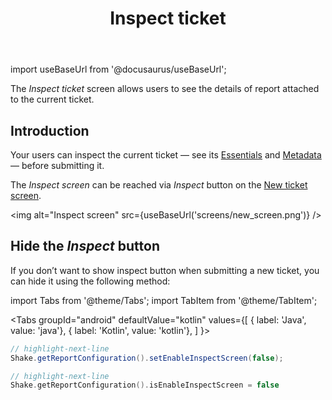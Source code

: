 ﻿---
id: inspect
title: Inspect ticket
---
import useBaseUrl from '@docusaurus/useBaseUrl';

The *Inspect ticket* screen allows users to see the details of report attached to the current ticket.

## Introduction
Your users can inspect the current ticket — see its [Essentials](android/essentials.md) and [Metadata](android/metadata.md) — before submitting it.

The *Inspect screen* can be reached via *Inspect* button on the [New ticket screen](android/new-ticket-screen.md).

<img
  alt="Inspect screen"
  src={useBaseUrl('screens/new_screen.png')}
/>

## Hide the *Inspect* button
If you don’t want to show inspect button when submitting a new ticket, you can hide it using the following method:

import Tabs from '@theme/Tabs';
import TabItem from '@theme/TabItem';

<Tabs
  groupId="android"
  defaultValue="kotlin"
  values={[
    { label: 'Java', value: 'java'},
    { label: 'Kotlin', value: 'kotlin'},
  ]
}>

<TabItem value="java">

```java title="App.java"
// highlight-next-line
Shake.getReportConfiguration().setEnableInspectScreen(false);
```

</TabItem>

<TabItem value="kotlin">

```kotlin title="App.kt"
// highlight-next-line
Shake.getReportConfiguration().isEnableInspectScreen = false
```

</TabItem>
</Tabs>
